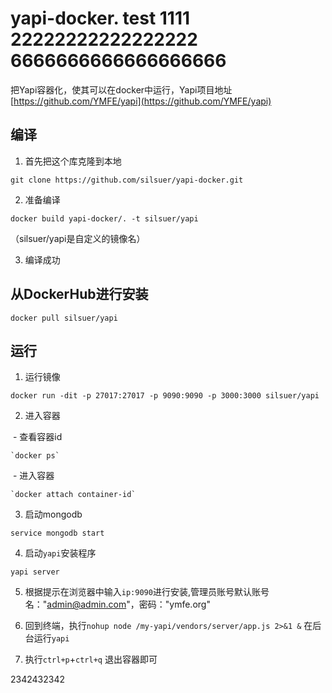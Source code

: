 # yapi-docker. test 1111 22222222222222222  6666666666666666666
把Yapi容器化，使其可以在docker中运行，Yapi项目地址[https://github.com/YMFE/yapi](https://github.com/YMFE/yapi)

## 编译

1. 首先把这个库克隆到本地

 `git clone https://github.com/silsuer/yapi-docker.git`

2. 准备编译

 `docker build yapi-docker/. -t silsuer/yapi`

（silsuer/yapi是自定义的镜像名）

3. 编译成功

## 从DockerHub进行安装 

 `docker pull silsuer/yapi`

## 运行

1. 运行镜像

 `docker run -dit -p 27017:27017 -p 9090:9090 -p 3000:3000 silsuer/yapi`

2. 进入容器

  - 查看容器id
  
    `docker ps`
    
  - 进入容器
  
    `docker attach container-id`
    
3. 启动mongodb

 `service mongodb start`

4. 启动`yapi`安装程序

 `yapi server`

5. 根据提示在浏览器中输入`ip:9090`进行安装,管理员账号默认账号名："admin@admin.com"，密码："ymfe.org"

6. 回到终端，执行`nohup node /my-yapi/vendors/server/app.js 2>&1 &` 在后台运行`yapi`

7. 执行`ctrl+p`+`ctrl+q` 退出容器即可

2342432342
